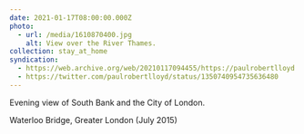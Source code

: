 ```yaml
---
date: 2021-01-17T08:00:00.000Z
photo:
  - url: /media/1610870400.jpg
    alt: View over the River Thames.
collection: stay_at_home
syndication:
  - https://web.archive.org/web/20210117094455/https://paulrobertlloyd.com/photos/1610870400/
  - https://twitter.com/paulrobertlloyd/status/1350740954735636480
---
```

Evening view of South Bank and the City of London.

Waterloo Bridge, Greater London (July 2015)
